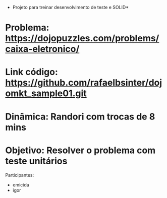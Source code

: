 * Projeto para treinar desenvolvimento de teste e SOLID*

# Problema: https://dojopuzzles.com/problems/caixa-eletronico/
# Link código: https://github.com/rafaelbsinter/dojomkt_sample01.git
# Dinâmica: Randori com trocas de 8 mins
# Objetivo: Resolver o problema com teste unitários

Participantes:
 - emicida
 - igor
